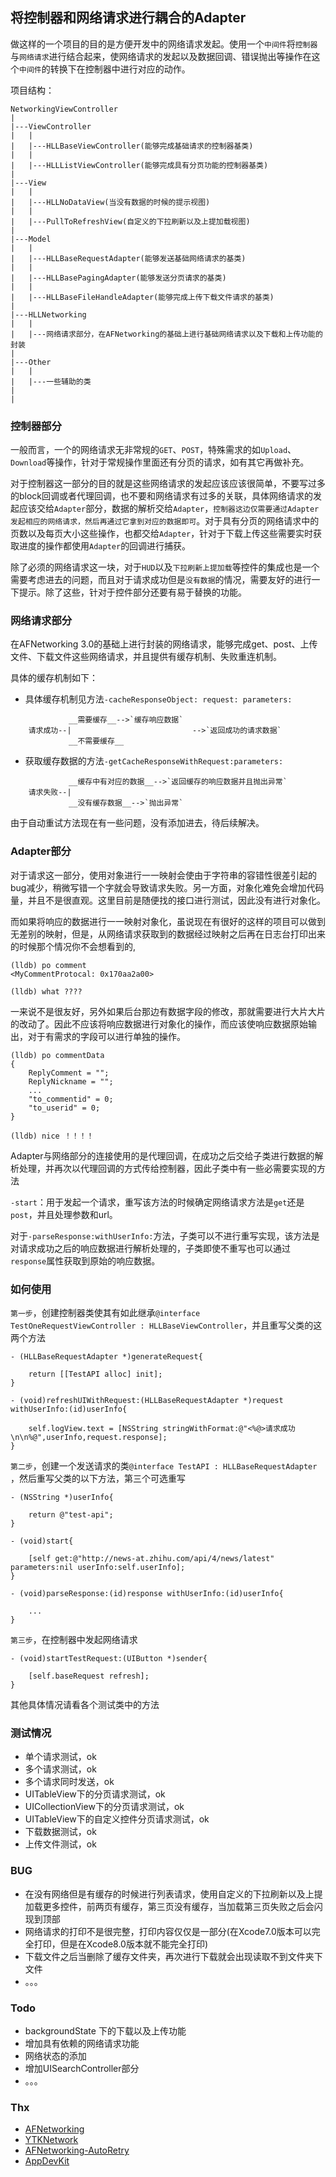 
## 将控制器和网络请求进行耦合的Adapter

做这样的一个项目的目的是方便开发中的网络请求发起。使用一个`中间件`将`控制器`与`网络请求`进行结合起来，使网络请求的发起以及数据回调、错误抛出等操作在这个`中间件`的转换下在控制器中进行对应的动作。

项目结构：

```
NetworkingViewController
|
|---ViewController
|	|
|	|---HLLBaseViewController(能够完成基础请求的控制器基类)
|	|
|	|---HLLListViewController(能够完成具有分页功能的控制器基类)
|
|---View
|	|
|	|---HLLNoDataView(当没有数据的时候的提示视图)
|	|
|	|---PullToRefreshView(自定义的下拉刷新以及上提加载视图)
|	
|---Model
|	|
|	|---HLLBaseRequestAdapter(能够发送基础网络请求的基类)
|	|
|	|---HLLBasePagingAdapter(能够发送分页请求的基类)
|	|
|	|---HLLBaseFileHandleAdapter(能够完成上传下载文件请求的基类)
|
|---HLLNetworking
|	|
|	|---网络请求部分，在AFNetworking的基础上进行基础网络请求以及下载和上传功能的封装
|
|---Other
|	|
|	|---一些辅助的类
|
|
```

### 控制器部分

一般而言，一个的网络请求无非常规的`GET`、`POST`，特殊需求的如`Upload`、`Download`等操作，针对于常规操作里面还有分页的请求，如有其它再做补充。

对于控制器这一部分的目的就是这些网络请求的发起应该应该很简单，不要写过多的block回调或者代理回调，也不要和网络请求有过多的关联，具体网络请求的发起应该交给`Adapter`部分，数据的解析交给`Adapter`，`控制器这边仅需要通过Adapter发起相应的网络请求，然后再通过它拿到对应的数据即可`。对于具有分页的网络请求中的页数以及每页大小这些操作，也都交给`Adapter`，针对于下载上传这些需要实时获取进度的操作都使用`Adapter`的回调进行捕获。

除了必须的网络请求这一块，对于`HUD`以及`下拉刷新上提加载`等控件的集成也是一个需要考虑进去的问题，而且对于请求成功但是`没有数据`的情况，需要友好的进行一下提示。除了这些，针对于控件部分还要有易于替换的功能。


### 网络请求部分

在AFNetworking 3.0的基础上进行封装的网络请求，能够完成get、post、上传文件、下载文件这些网络请求，并且提供有缓存机制、失败重连机制。

具体的缓存机制如下：

* 具体缓存机制见方法`-cacheResponseObject: request: parameters:`

```
             __需要缓存__-->`缓存响应数据`
    请求成功--|                           -->`返回成功的请求数据`
             __不需要缓存__
```

* 获取缓存数据的方法`-getCacheResponseWithRequest:parameters:`

```
             __缓存中有对应的数据__-->`返回缓存的响应数据并且抛出异常`
    请求失败--|
             __没有缓存数据__-->`抛出异常`
```

由于自动重试方法现在有一些问题，没有添加进去，待后续解决。

### Adapter部分

对于请求这一部分，使用对象进行一一映射会使由于字符串的容错性很差引起的bug减少，稍微写错一个字就会导致请求失败。另一方面，对象化难免会增加代码量，并且不是很直观。这里目前是随便找的接口进行测试，因此没有进行对象化。

而如果将响应的数据进行一一映射对象化，虽说现在有很好的这样的项目可以做到无差别的映射，但是，从网络请求获取到的数据经过映射之后再在日志台打印出来的时候那个情况你不会想看到的,

```
(lldb) po comment
<MyCommentProtocal: 0x170aa2a00>

(lldb) what ????
```

一来说不是很友好，另外如果后台那边有数据字段的修改，那就需要进行大片大片的改动了。因此不应该将响应数据进行对象化的操作，而应该使响应数据原始输出，对于有需求的字段可以进行单独的操作。

```
(lldb) po commentData
{
    ReplyComment = "";
    ReplyNickname = "";
    ...
    "to_commentid" = 0;
    "to_userid" = 0;
}

(lldb) nice ！！！！
```

Adapter与网络部分的连接使用的是代理回调，在成功之后交给子类进行数据的解析处理，并再次以代理回调的方式传给控制器，因此子类中有一些必需要实现的方法

`-start`：用于发起一个请求，重写该方法的时候确定网络请求方法是`get`还是`post`，并且处理参数和url。

对于`-parseResponse:withUserInfo:`方法，子类可以不进行重写实现，该方法是对请求成功之后的响应数据进行解析处理的，子类即使不重写也可以通过`response`属性获取到原始的响应数据。

### 如何使用

`第一步`，创建控制器类使其有如此继承`@interface TestOneRequestViewController : HLLBaseViewController`，并且重写父类的这两个方法

```
- (HLLBaseRequestAdapter *)generateRequest{

    return [[TestAPI alloc] init];
}

- (void)refreshUIWithRequest:(HLLBaseRequestAdapter *)request withUserInfo:(id)userInfo{

    self.logView.text = [NSString stringWithFormat:@"<%@>请求成功\n\n%@",userInfo,request.response];
}
```

`第二步`，创建一个发送请求的类`@interface TestAPI : HLLBaseRequestAdapter`
，然后重写父类的以下方法，第三个可选重写

```
- (NSString *)userInfo{

    return @"test-api";
}

- (void)start{

    [self get:@"http://news-at.zhihu.com/api/4/news/latest" parameters:nil userInfo:self.userInfo];
}

- (void)parseResponse:(id)response withUserInfo:(id)userInfo{

    ...
}
```

`第三步`，在控制器中发起网络请求

```
- (void)startTestRequest:(UIButton *)sender{

    [self.baseRequest refresh];
}
```

其他具体情况请看各个测试类中的方法

### 测试情况

* 单个请求测试，ok
* 多个请求测试，ok
* 多个请求同时发送，ok
* UITableView下的分页请求测试，ok
* UICollectionView下的分页请求测试，ok
* UITableView下的自定义控件分页请求测试，ok
* 下载数据测试，ok
* 上传文件测试，ok


### BUG

* 在没有网络但是有缓存的时候进行列表请求，使用自定义的下拉刷新以及上提加载更多控件，前两页有缓存，第三页没有缓存，当加载第三页失败之后会闪现到顶部
* 网络请求的打印不是很完整，打印内容仅仅是一部分(在Xcode7.0版本可以完全打印，但是在Xcode8.0版本就不能完全打印)
* 下载文件之后当删除了缓存文件夹，再次进行下载就会出现读取不到文件夹下文件
* 。。。

### Todo

 * backgroundState 下的下载以及上传功能
 * 增加具有依赖的网络请求功能
 * 网络状态的添加
 * 增加UISearchController部分
 * 。。。



### Thx

   * [AFNetworking](https://github.com/AFNetworking/AFNetworking)
   * [YTKNetwork](https://github.com/yuantiku/YTKNetwork)
   * [AFNetworking-AutoRetry](https://github.com/shaioz/AFNetworking-AutoRetry)
   * [AppDevKit](https://github.com/yahoo/AppDevKit)



